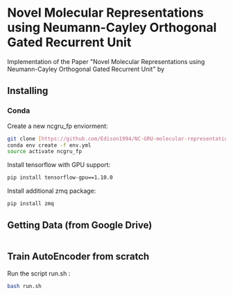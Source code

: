 # Novel Molecular Representations using Neumann-Cayley Orthogonal Gated Recurrent Unit

Implementation of the Paper "Novel Molecular Representations using Neumann-Cayley Orthogonal Gated Recurrent Unit" by 

## Installing

### Conda
Create a new ncgru_fp enviorment:
```bash
git clone [https://github.com/Edison1994/NC-GRU-molecular-representation.git]
conda env create -f env.yml
source activate ncgru_fp
```

Install tensorflow with GPU support:
```bash
pip install tensorflow-gpu==1.10.0
```

Install additional zmq package:
```bash
pip install zmq
```

## Getting Data (from Google Drive)
```bash

```

## Train AutoEncoder from scratch
Run the script run.sh :
```bash
bash run.sh
```
